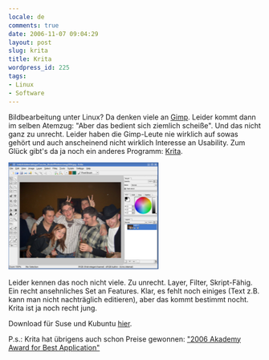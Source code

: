 ```yaml
---
locale: de
comments: true
date: 2006-11-07 09:04:29
layout: post
slug: krita
title: Krita
wordpress_id: 225
tags:
- Linux
- Software
---
```


Bildbearbeitung unter Linux? Da denken viele an [Gimp](http://gimp.org). Leider
kommt dann im selben Atemzug: "Aber das bedient sich ziemlich scheiße". Und das
nicht ganz zu unrecht. Leider haben die Gimp-Leute nie wirklich auf sowas
gehört und auch anscheinend nicht wirklich Interesse an Usability. Zum Glück
gibt's da ja noch ein anderes Programm: [Krita](http://www.koffice.org/krita/). 

![](/images/2006-11-07-krita/krita.png)

Leider kennen das noch nicht viele. Zu unrecht. Layer, Filter, Skript-Fähig.
Ein recht ansehnliches Set an Features. Klar, es fehlt noch einiges (Text z.B.
kann man nicht nachträglich editieren), aber das kommt bestimmt nocht. Krita
ist ja noch recht jung.

Download für Suse und Kubuntu
[hier](http://download.kde.org/download.php?url=stable/koffice-1.6.0/).

P.s.: Krita hat übrigens auch schon Preise gewonnen: ["2006 Akademy Award for Best Application"](http://dot.kde.org/1159194107/)
